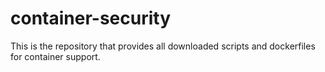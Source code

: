 # container-security
This is the repository that provides all downloaded scripts and dockerfiles for container support.
